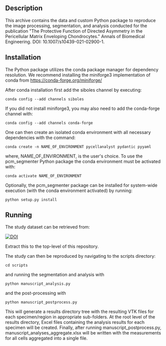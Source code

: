 Description
-----------
This archive contains the data and custom Python package to reproduce the image processing, segmentation, and
analysis conducted for the publication "The Protective Function of Directed Asymmetry in the Pericellular Matrix 
Enveloping Chondrocytes." Annals of Biomedical Engineering. DOI: 10.1007/s10439-021-02900-1.

Installation
------------
The Python package utilizes the conda package manager for dependency resolution. We recommend 
installing the miniforge3 implementation of conda from <https://conda-forge.org/miniforge/>

After conda installation first add the siboles channel by executing:

```
conda config --add channels siboles
```

If you did not install miniforge3, you may also need to add the conda-forge channel with:

```
conda config --add channels conda-forge
```

One can then create an isolated conda environment with all necessary dependencies with the command:

```
conda create -n NAME_OF_ENVIRONMENT pycellanalyst pydantic pyyaml
```

where, NAME_OF_ENVIRONMENT, is the user's choice. To use the pcm_segmenter Python package
the conda environment must be activated with:

```
conda activate NAME_OF_ENVIRONMENT
```

Optionally, the pcm_segmenter package can be installed for system-wide execution (with the conda environment
activated) by running:

```
python setup.py install
```

Running
-------
The study dataset can be retrieved from:

[![DOI](https://zenodo.org/badge/DOI/10.5281/zenodo.5874143.svg)](https://doi.org/10.5281/zenodo.5874143)

Extract this to the top-level of this repository.

The study can then be reproduced by navigating to the scripts directory:

```
cd scripts
```

and running the segmentation and analysis with

```
python manuscript_analysis.py
```

and the post-processing with

```
python manuscript_postprocess.py
```

This will generate a results directory tree with the resulting VTK files for each specimen/region in
appropriate sub-folders. At the root level of the results directory, Excel files containing the analysis results
for each specimen will be created. Finally, after running manuscript_postprocess.py, 
manuscript_analyses_aggregate.xlsx will be written with the measurements for all cells aggregated into a single file.
